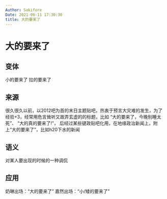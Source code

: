 ```yaml
---
Author: Sakifore
Date: 2021-06-11 17:30:30
title: 大的要来了
---
```

# 大的要来了

## 变体

小的要来了  拉的要来了

## 来源

很久很久以前，以2012吧为首的末日主题贴吧，热衷于预言大灾难的发生，为了经验+3，经常用危言耸听又故弄玄虚的的标题，比如 “大的要来了，今晚别睡太死”、 “大的真的要来了!”， 后经过某些键政贴吧化用，在地缘政治新闻上，附上“大的要来了”，比如h20下水的新闻

## 语义

对某人要出现的时候的一种调侃

## 应用

奶琳出场：“大的要来了” 
嘉然出场：“小/矮的要来了” 

